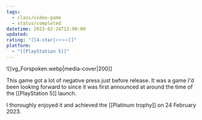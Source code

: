 ```yaml
---
tags:
  - class/video-game
  - status/completed
datetime: 2023-02-24T12:00:00
updated: 
rating: "[[4-star|⭐️⭐️⭐️⭐️]]"
platform:
  - "[[PlayStation 5]]"
---
```

![[vg_Forspoken.webp|media-cover|200]]

This game got a lot of negative press just before release. It was a game I'd been looking forward to since it was first announced at around the time of the [[PlayStation 5]] launch.

I thoroughly enjoyed it and achieved the [[Platinum trophy]] on 24 February 2023.
